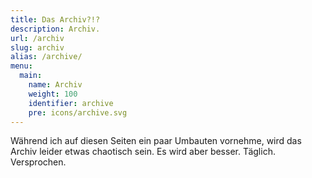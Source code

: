 ```yaml
---
title: Das Archiv?!?
description: Archiv.
url: /archiv
slug: archiv
alias: /archive/
menu:
  main:
    name: Archiv
    weight: 100
    identifier: archive
    pre: icons/archive.svg
---
```


Während ich auf diesen Seiten ein paar Umbauten vornehme, wird das Archiv leider etwas chaotisch sein. Es wird aber besser. Täglich. Versprochen.
